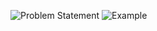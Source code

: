 ![Problem Statement](https://github.com/user-attachments/assets/e7a665f2-acb9-4d70-bce1-029265585625)
![Example](https://github.com/user-attachments/assets/f05f26e8-2be3-4619-89ff-db8f3ca79220)
